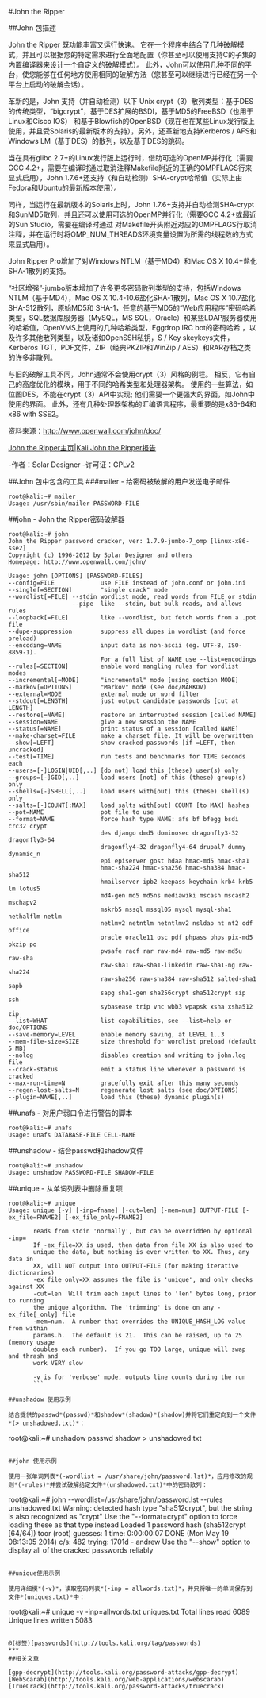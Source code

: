 #John the Ripper

##John 包描述

John the Ripper 既功能丰富又运行快速。 它在一个程序中结合了几种破解模式，并且可以根据您的特定需求进行全面地配置（你甚至可以使用支持C的子集的内置编译器来设计一个自定义的破解模式）。 此外，John可以使用几种不同的平台，使您能够在任何地方使用相同的破解方法（您甚至可以继续进行已经在另一个平台上启动的破解会话）。

革新的是，John 支持（并自动检测）以下 Unix crypt（3）散列类型：基于DES的传统类型，“bigcrypt”，基于DES扩展的BSDI，基于MD5的FreeBSD（也用于Linux和Cisco IOS） 和基于Blowfish的OpenBSD（现在也在某些Linux发行版上使用，并且受Solaris的最新版本的支持），另外，还革新地支持Kerberos / AFS和Windows LM（基于DES）的散列，以及基于DES的跳码。

当在具有glibc 2.7+的Linux发行版上运行时，借助可选的OpenMP并行化（需要GCC 4.2+，需要在编译时通过取消注释Makefile附近的正确的OMPFLAGS行来显式启用），John 1.7.6+还支持（和自动检测）SHA-crypt哈希值（实际上由Fedora和Ubuntu的最新版本使用）。

同样，当运行在最新版本的Solaris上时，John 1.7.6+支持并自动检测SHA-crypt和SunMD5散列，并且还可以使用可选的OpenMP并行化（需要GCC 4.2+或最近的Sun Studio，需要在编译时通过 对Makefile开头附近对应的OMPFLAGS行取消注释，并在运行时将OMP_NUM_THREADS环境变量设置为所需的线程数的方式 来显式启用）。

John Ripper Pro增加了对Windows NTLM（基于MD4）和Mac OS X 10.4+盐化SHA-1散列的支持。

“社区增强”-jumbo版本增加了许多更多密码散列类型的支持，包括Windows NTLM（基于MD4），Mac OS X 10.4-10.6盐化SHA-1散列，Mac OS X 10.7盐化SHA-512散列，原始MD5和 SHA-1，任意的基于MD5的“Web应用程序”密码哈希类型，SQL数据库服务器（MySQL，MS SQL，Oracle）和某些LDAP服务器使用的哈希值，OpenVMS上使用的几种哈希类型，Eggdrop IRC bot的密码哈希 ，以及许多其他散列类型，以及诸如OpenSSH私钥，S / Key skeykeys文件，Kerberos TGT，PDF文件，ZIP（经典PKZIP和WinZip / AES）和RAR存档之类的许多非散列。

与旧的破解工具不同，John通常不会使用crypt（3）风格的例程。 相反，它有自己的高度优化的模块，用于不同的哈希类型和处理器架构。 使用的一些算法，如位图DES，不能在crypt（3）API中实现; 他们需要一个更强大的界面，如John中使用的界面。 此外，还有几种处理器架构的汇编语言程序，最重要的是x86-64和x86 with SSE2。

资料来源：http://www.openwall.com/john/doc/

[John the Ripper主页](http://www.openwall.com/john/)|[Kali John the Ripper报告](http://git.kali.org/gitweb/?p=packages/john.git;a=summary)

-作者：Solar Designer
-许可证：GPLv2

##John 包中包含的工具
###mailer - 给密码被破解的用户发送电子邮件
```
root@kali:~# mailer
Usage: /usr/sbin/mailer PASSWORD-FILE
```

##john - John the Ripper密码破解器
```
root@kali:~# john
John the Ripper password cracker, ver: 1.7.9-jumbo-7_omp [linux-x86-sse2]
Copyright (c) 1996-2012 by Solar Designer and others
Homepage: http://www.openwall.com/john/

Usage: john [OPTIONS] [PASSWORD-FILES]
--config=FILE             use FILE instead of john.conf or john.ini
--single[=SECTION]        "single crack" mode
--wordlist[=FILE] --stdin wordlist mode, read words from FILE or stdin
                  --pipe  like --stdin, but bulk reads, and allows rules
--loopback[=FILE]         like --wordlist, but fetch words from a .pot file
--dupe-suppression        suppress all dupes in wordlist (and force preload)
--encoding=NAME           input data is non-ascii (eg. UTF-8, ISO-8859-1).
                          For a full list of NAME use --list=encodings
--rules[=SECTION]         enable word mangling rules for wordlist modes
--incremental[=MODE]      "incremental" mode [using section MODE]
--markov[=OPTIONS]        "Markov" mode (see doc/MARKOV)
--external=MODE           external mode or word filter
--stdout[=LENGTH]         just output candidate passwords [cut at LENGTH]
--restore[=NAME]          restore an interrupted session [called NAME]
--session=NAME            give a new session the NAME
--status[=NAME]           print status of a session [called NAME]
--make-charset=FILE       make a charset file. It will be overwritten
--show[=LEFT]             show cracked passwords [if =LEFT, then uncracked]
--test[=TIME]             run tests and benchmarks for TIME seconds each
--users=[-]LOGIN|UID[,..] [do not] load this (these) user(s) only
--groups=[-]GID[,..]      load users [not] of this (these) group(s) only
--shells=[-]SHELL[,..]    load users with[out] this (these) shell(s) only
--salts=[-]COUNT[:MAX]    load salts with[out] COUNT [to MAX] hashes
--pot=NAME                pot file to use
--format=NAME             force hash type NAME: afs bf bfegg bsdi crc32 crypt
                          des django dmd5 dominosec dragonfly3-32 dragonfly3-64
                          dragonfly4-32 dragonfly4-64 drupal7 dummy dynamic_n
                          epi episerver gost hdaa hmac-md5 hmac-sha1
                          hmac-sha224 hmac-sha256 hmac-sha384 hmac-sha512
                          hmailserver ipb2 keepass keychain krb4 krb5 lm lotus5
                          md4-gen md5 md5ns mediawiki mscash mscash2 mschapv2
                          mskrb5 mssql mssql05 mysql mysql-sha1 nethalflm netlm
                          netlmv2 netntlm netntlmv2 nsldap nt nt2 odf office
                          oracle oracle11 osc pdf phpass phps pix-md5 pkzip po
                          pwsafe racf rar raw-md4 raw-md5 raw-md5u raw-sha
                          raw-sha1 raw-sha1-linkedin raw-sha1-ng raw-sha224
                          raw-sha256 raw-sha384 raw-sha512 salted-sha1 sapb
                          sapg sha1-gen sha256crypt sha512crypt sip ssh
                          sybasease trip vnc wbb3 wpapsk xsha xsha512 zip
--list=WHAT               list capabilities, see --list=help or doc/OPTIONS
--save-memory=LEVEL       enable memory saving, at LEVEL 1..3
--mem-file-size=SIZE      size threshold for wordlist preload (default 5 MB)
--nolog                   disables creation and writing to john.log file
--crack-status            emit a status line whenever a password is cracked
--max-run-time=N          gracefully exit after this many seconds
--regen-lost-salts=N      regenerate lost salts (see doc/OPTIONS)
--plugin=NAME[,..]        load this (these) dynamic plugin(s)
```

##unafs - 对用户弱口令进行警告的脚本
```
root@kali:~# unafs
Usage: unafs DATABASE-FILE CELL-NAME
```

##unshadow - 结合passwd和shadow文件
```
root@kali:~# unshadow
Usage: unshadow PASSWORD-FILE SHADOW-FILE
```

##unique - 从单词列表中删除重复项
```
root@kali:~# unique
Usage: unique [-v] [-inp=fname] [-cut=len] [-mem=num] OUTPUT-FILE [-ex_file=FNAME2] [-ex_file_only=FNAME2]

       reads from stdin 'normally', but can be overridden by optional -inp=
       If -ex_file=XX is used, then data from file XX is also used to
       unique the data, but nothing is ever written to XX. Thus, any data in
       XX, will NOT output into OUTPUT-FILE (for making iterative dictionaries)
       -ex_file_only=XX assumes the file is 'unique', and only checks against XX
       -cut=len  Will trim each input lines to 'len' bytes long, prior to running
       the unique algorithm. The 'trimming' is done on any -ex_file[_only] file
       -mem=num.  A number that overrides the UNIQUE_HASH_LOG value from within
       params.h.  The default is 21.  This can be raised, up to 25 (memory usage
       doubles each number).  If you go TOO large, unique will swap and thrash and
       work VERY slow

       -v is for 'verbose' mode, outputs line counts during the run
       ```
       
##unshadow 使用示例

结合提供的passwd*(passwd)*和shadow*(shadow)*(shadow)并将它们重定向到一个文件*(> unshadowed.txt)*：
```
root@kali:~# unshadow passwd shadow > unshadowed.txt
```

##john 使用示例

使用一张单词列表*(-wordlist = /usr/share/john/password.lst)*，应用修改的规则*(-rules)*并尝试破解给定文件*(unshadowed.txt)*中的密码散列：
```
root@kali:~# john --wordlist=/usr/share/john/password.lst --rules unshadowed.txt
Warning: detected hash type "sha512crypt", but the string is also recognized as "crypt"
Use the "--format=crypt" option to force loading these as that type instead
Loaded 1 password hash (sha512crypt [64/64])
toor             (root)
guesses: 1  time: 0:00:00:07 DONE (Mon May 19 08:13:05 2014)  c/s: 482  trying: 1701d - andrew
Use the "--show" option to display all of the cracked passwords reliably
```

##unique使用示例

使用详细模*(-v)*，读取密码列表*(-inp = allwords.txt)*，并只将唯一的单词保存到文件*(uniques.txt)*中：
```
root@kali:~# unique -v -inp=allwords.txt uniques.txt
Total lines read 6089 Unique lines written 5083
```

@(标签)[passwords](http://tools.kali.org/tag/passwords)
***
##相关文章

[gpp-decrypt](http://tools.kali.org/password-attacks/gpp-decrypt)
[WebScarab](http://tools.kali.org/web-applications/webscarab)
[TrueCrack](http://tools.kali.org/password-attacks/truecrack)
